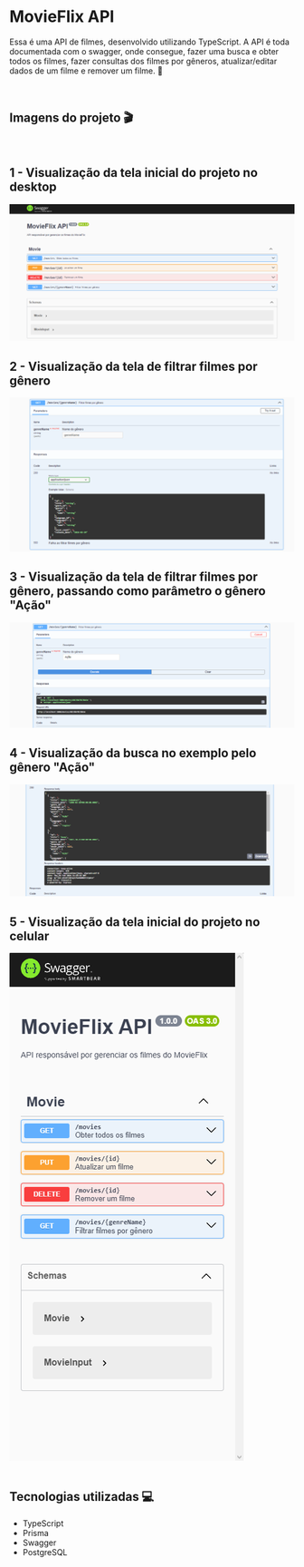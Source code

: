 # MovieFlix API
Essa é uma API de filmes, desenvolvido utilizando TypeScript. A API é toda documentada com o swagger, onde consegue, fazer uma busca e obter todos os filmes, fazer consultas dos filmes por gêneros, atualizar/editar dados de um filme e remover um filme. 🚀

<br>

## Imagens do projeto 🎬

<br>

## 1 - Visualização da tela inicial do projeto no desktop
<img src="./images/PC1.PNG" alt="Image da tela inicial do projeto no desktop">
<br>

## 2 - Visualização da tela de filtrar filmes por gênero
<img src="./images/PC2.PNG" alt="Image da tela de filtrar filmes por gênero">
<br>

## 3 - Visualização da tela de filtrar filmes por gênero, passando como parâmetro o gênero "Ação"
<img src="./images/PC3.PNG" alt="Image da tela de filtrar filmes por gênero, passando como parâmetro o gênero 'Ação'">
<br>

## 4 - Visualização da busca no exemplo pelo gênero "Ação"
<img src="./images/PC4.PNG" alt="Image da busca no exemplo pelo gênero 'Ação'">
<br>

## 5 - Visualização da tela inicial do projeto no celular
<img src="./images/Celular1.png" alt="Image da tela inicial do projeto no celular">
<br><br>

## Tecnologias utilizadas 💻
- TypeScript
- Prisma
- Swagger
- PostgreSQL

